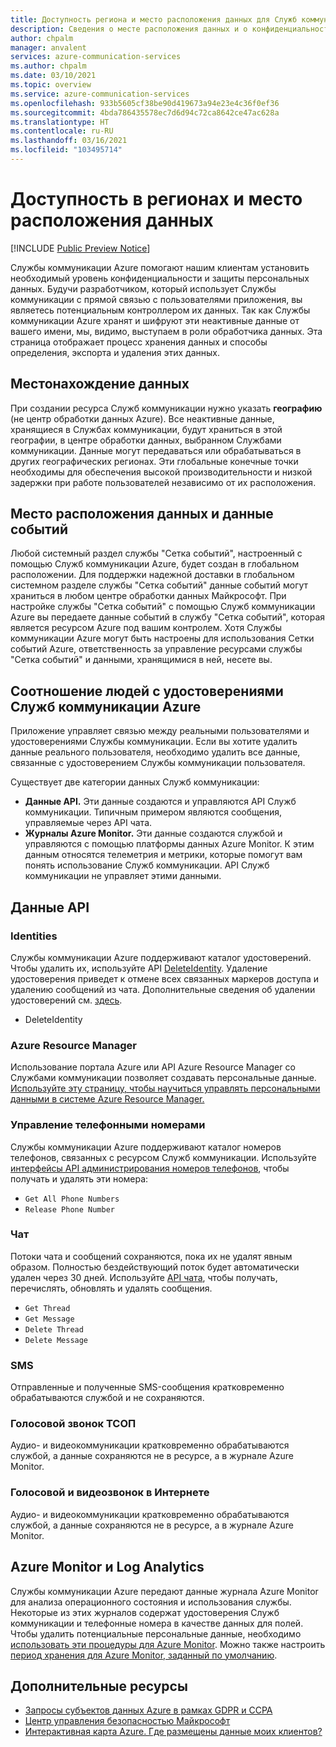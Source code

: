 ```yaml
---
title: Доступность региона и место расположения данных для Служб коммуникации Azure
description: Сведения о месте расположения данных и о конфиденциальности, связанной со Службами коммуникации Azure
author: chpalm
manager: anvalent
services: azure-communication-services
ms.author: chpalm
ms.date: 03/10/2021
ms.topic: overview
ms.service: azure-communication-services
ms.openlocfilehash: 933b5605cf38be90d419673a94e23e4c36f0ef36
ms.sourcegitcommit: 4bda786435578ec7d6d94c72ca8642ce47ac628a
ms.translationtype: HT
ms.contentlocale: ru-RU
ms.lasthandoff: 03/16/2021
ms.locfileid: "103495714"
---
```

# <a name="region-availability-and-data-residency"></a>Доступность в регионах и место расположения данных

[!INCLUDE [Public Preview Notice](../includes/public-preview-include.md)]

Службы коммуникации Azure помогают нашим клиентам установить необходимый уровень конфиденциальности и защиты персональных данных. Будучи разработчиком, который использует Службы коммуникации с прямой связью с пользователями приложения, вы являетесь потенциальным контроллером их данных. Так как Службы коммуникации Azure хранят и шифруют эти неактивные данные от вашего имени, мы, видимо, выступаем в роли обработчика данных. Эта страница отображает процесс хранения данных и способы определения, экспорта и удаления этих данных.

## <a name="data-residency"></a>Местонахождение данных

При создании ресурса Служб коммуникации нужно указать **географию** (не центр обработки данных Azure). Все неактивные данные, хранящиеся в Службах коммуникации, будут храниться в этой географии, в центре обработки данных, выбранном Службами коммуникации. Данные могут передаваться или обрабатываться в других географических регионах. Эти глобальные конечные точки необходимы для обеспечения высокой производительности и низкой задержки при работе пользователей независимо от их расположения.

## <a name="data-residency-and-events"></a>Место расположения данных и данные событий

Любой системный раздел службы "Сетка событий", настроенный с помощью Служб коммуникации Azure, будет создан в глобальном расположении. Для поддержки надежной доставки в глобальном системном разделе службы "Сетка событий" данные событий могут храниться в любом центре обработки данных Майкрософт. При настройке службы "Сетка событий" с помощью Служб коммуникации Azure вы передаете данные событий в службу "Сетка событий", которая является ресурсом Azure под вашим контролем. Хотя Службы коммуникации Azure могут быть настроены для использования Сетки событий Azure, ответственность за управление ресурсами службы "Сетка событий" и данными, хранящимися в ней, несете вы.

## <a name="relating-humans-to-azure-communication-services-identities"></a>Соотношение людей с удостоверениями Служб коммуникации Azure

Приложение управляет связью между реальными пользователями и удостоверениями Службы коммуникации. Если вы хотите удалить данные реального пользователя, необходимо удалить все данные, связанные с удостоверением Службы коммуникации пользователя.

Существует две категории данных Служб коммуникации:
- **Данные API.** Эти данные создаются и управляются API Служб коммуникации. Типичным примером являются сообщения, управляемые через API чата.
- **Журналы Azure Monitor.** Эти данные создаются службой и управляются с помощью платформы данных Azure Monitor. К этим данным относятся телеметрия и метрики, которые помогут вам понять использование Служб коммуникации. API Служб коммуникации не управляет этими данными.

## <a name="api-data"></a>Данные API

### <a name="identities"></a>Identities

Службы коммуникации Azure поддерживают каталог удостоверений. Чтобы удалить их, используйте API [DeleteIdentity](/rest/api/communication/communicationidentity/delete). Удаление удостоверения приведет к отмене всех связанных маркеров доступа и удалению сообщений из чата. Дополнительные сведения об удалении удостоверений см. [здесь](../quickstarts/access-tokens.md).

- DeleteIdentity

### <a name="azure-resource-manager"></a>Azure Resource Manager

Использование портала Azure или API Azure Resource Manager со Службами коммуникации позволяет создавать персональные данные. [Используйте эту страницу, чтобы научиться управлять персональными данными в системе Azure Resource Manager.](../../azure-resource-manager/management/resource-manager-personal-data.md)

### <a name="telephone-number-management"></a>Управление телефонными номерами

Службы коммуникации Azure поддерживают каталог номеров телефонов, связанных с ресурсом Служб коммуникации. Используйте [интерфейсы API администрирования номеров телефонов](/rest/api/communication/phonenumberadministration), чтобы получать и удалять эти номера:

- `Get All Phone Numbers`
- `Release Phone Number`

### <a name="chat"></a>Чат

Потоки чата и сообщений сохраняются, пока их не удалят явным образом. Полностью бездействующий поток будет автоматически удален через 30 дней. Используйте [API чата](/rest/api/communication/chat/chatthread), чтобы получать, перечислять, обновлять и удалять сообщения.

- `Get Thread`
- `Get Message`
- `Delete Thread`
- `Delete Message`

### <a name="sms"></a>SMS

Отправленные и полученные SMS-сообщения кратковременно обрабатываются службой и не сохраняются.

### <a name="pstn-voice-calling"></a>Голосовой звонок ТСОП

Аудио- и видеокоммуникации кратковременно обрабатываются службой, а данные сохраняются не в ресурсе, а в журнале Azure Monitor.

### <a name="internet-voice-and-video-calling"></a>Голосовой и видеозвонок в Интернете

Аудио- и видеокоммуникации кратковременно обрабатываются службой, а данные сохраняются не в ресурсе, а в журнале Azure Monitor.

## <a name="azure-monitor-and-log-analytics"></a>Azure Monitor и Log Analytics

Службы коммуникации Azure передают данные журнала Azure Monitor для анализа операционного состояния и использования службы. Некоторые из этих журналов содержат удостоверения Служб коммуникации и телефонные номера в качестве данных для полей. Чтобы удалить потенциальные персональные данные, необходимо [использовать эти процедуры для Azure Monitor](../../azure-monitor/logs/personal-data-mgmt.md). Можно также настроить [период хранения для Azure Monitor, заданный по умолчанию](../../azure-monitor/logs/manage-cost-storage.md).

## <a name="additional-resources"></a>Дополнительные ресурсы

- [Запросы субъектов данных Azure в рамках GDPR и CCPA](/microsoft-365/compliance/gdpr-dsr-azure)
- [Центр управления безопасностью Майкрософт](https://www.microsoft.com/trust-center/privacy/data-location)
- [Интерактивная карта Azure. Где размещены данные моих клиентов?](https://azuredatacentermap.azurewebsites.net/)
